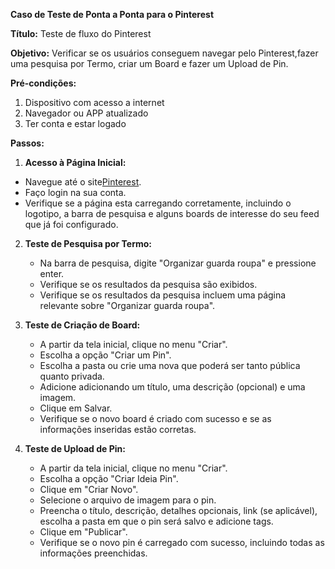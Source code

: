 **Caso de Teste de Ponta a Ponta para o Pinterest**

**Título:** Teste de fluxo do Pinterest

**Objetivo:** Verificar se os usuários conseguem navegar pelo Pinterest,fazer uma pesquisa por Termo, criar um Board e fazer um Upload de Pin.

**Pré-condições:**
1. Dispositivo com acesso a internet
2. Navegador ou APP atualizado
3. Ter conta e estar logado

**Passos:**

1. **Acesso à Página Inicial:**
  - Navegue até o site[Pinterest](https://br.pinterest.com/).
  - Faço login na sua conta.
  - Verifique se a página esta carregando corretamente, incluindo o logotipo, a barra de pesquisa e alguns boards de interesse do seu feed que já foi configurado.

2. **Teste de Pesquisa por Termo:**
   - Na barra de pesquisa, digite "Organizar guarda roupa" e pressione enter.
   - Verifique se os resultados da pesquisa são exibidos.
   - Verifique se os resultados da pesquisa incluem uma página relevante sobre "Organizar guarda roupa".

3. **Teste de Criação de Board:**
   - A partir da tela inicial, clique no menu "Criar".
   - Escolha a opção "Criar um Pin".
   - Escolha a pasta ou crie uma nova que poderá ser tanto pública quanto privada.
   - Adicione adicionando um título, uma descrição (opcional) e uma imagem.
   - Clique em Salvar.
   - Verifique se o novo board é criado com sucesso e se as informações inseridas estão corretas.

4. **Teste de Upload de Pin:**
   - A partir da tela inicial, clique no menu "Criar".
   - Escolha a opção "Criar Ideia Pin".
   - Clique em "Criar Novo".
   - Selecione o arquivo de imagem para o pin.
   - Preencha o título, descrição, detalhes opcionais, link (se aplicável), escolha a pasta em que o pin será salvo e adicione tags.
   - Clique em "Publicar".
   - Verifique se o novo pin é carregado com sucesso, incluindo todas as informações preenchidas.